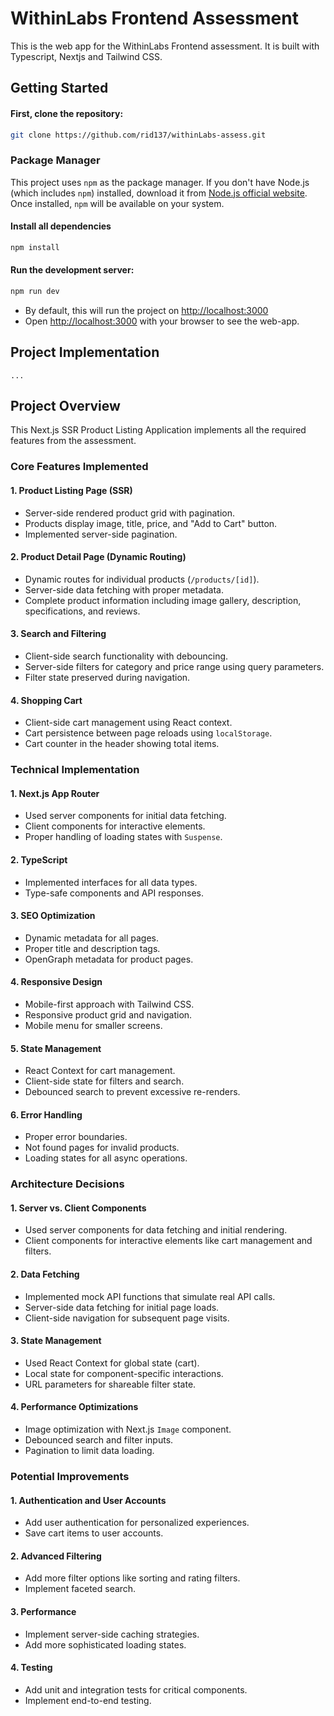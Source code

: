 # WithinLabs Frontend Assessment

This is the web app for the WithinLabs Frontend assessment. It is built with Typescript, Nextjs and Tailwind CSS.

## Getting Started

#### First, clone the repository:

```bash
git clone https://github.com/rid137/withinLabs-assess.git
```

### Package Manager

This project uses `npm` as the package manager. If you don't have Node.js (which includes `npm`) installed, download it from [Node.js official website](https://nodejs.org). Once installed, `npm` will be available on your system.

#### Install all dependencies

```bash
npm install
```

#### Run the development server:

```bash
npm run dev
```

- By default, this will run the project on [http://localhost:3000](http://localhost:3000)
- Open [http://localhost:3000](http://localhost:3000) with your browser to see the web-app.

## Project Implementation

```typescriptreact project="nextjs-ssr-product-listing"
...
```

## Project Overview

This Next.js SSR Product Listing Application implements all the required features from the assessment.

### Core Features Implemented

#### 1. Product Listing Page (SSR)

- Server-side rendered product grid with pagination.
- Products display image, title, price, and "Add to Cart" button.
- Implemented server-side pagination.

#### 2. Product Detail Page (Dynamic Routing)

- Dynamic routes for individual products (`/products/[id]`).
- Server-side data fetching with proper metadata.
- Complete product information including image gallery, description, specifications, and reviews.

#### 3. Search and Filtering

- Client-side search functionality with debouncing.
- Server-side filters for category and price range using query parameters.
- Filter state preserved during navigation.

#### 4. Shopping Cart

- Client-side cart management using React context.
- Cart persistence between page reloads using `localStorage`.
- Cart counter in the header showing total items.

### Technical Implementation

#### 1. Next.js App Router

- Used server components for initial data fetching.
- Client components for interactive elements.
- Proper handling of loading states with `Suspense`.

#### 2. TypeScript

- Implemented interfaces for all data types.
- Type-safe components and API responses.

#### 3. SEO Optimization

- Dynamic metadata for all pages.
- Proper title and description tags.
- OpenGraph metadata for product pages.

#### 4. Responsive Design

- Mobile-first approach with Tailwind CSS.
- Responsive product grid and navigation.
- Mobile menu for smaller screens.

#### 5. State Management

- React Context for cart management.
- Client-side state for filters and search.
- Debounced search to prevent excessive re-renders.

#### 6. Error Handling

- Proper error boundaries.
- Not found pages for invalid products.
- Loading states for all async operations.

### Architecture Decisions

#### 1. Server vs. Client Components

- Used server components for data fetching and initial rendering.
- Client components for interactive elements like cart management and filters.

#### 2. Data Fetching

- Implemented mock API functions that simulate real API calls.
- Server-side data fetching for initial page loads.
- Client-side navigation for subsequent page visits.

#### 3. State Management

- Used React Context for global state (cart).
- Local state for component-specific interactions.
- URL parameters for shareable filter state.

#### 4. Performance Optimizations

- Image optimization with Next.js `Image` component.
- Debounced search and filter inputs.
- Pagination to limit data loading.

### Potential Improvements

#### 1. Authentication and User Accounts

- Add user authentication for personalized experiences.
- Save cart items to user accounts.

#### 2. Advanced Filtering

- Add more filter options like sorting and rating filters.
- Implement faceted search.

#### 3. Performance

- Implement server-side caching strategies.
- Add more sophisticated loading states.

#### 4. Testing

- Add unit and integration tests for critical components.
- Implement end-to-end testing.
